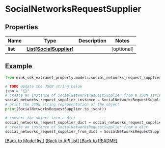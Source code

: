 # SocialNetworksRequestSupplier


## Properties

Name | Type | Description | Notes
------------ | ------------- | ------------- | -------------
**list** | [**List[SocialSupplier]**](SocialSupplier.md) |  | [optional] 

## Example

```python
from wink_sdk_extranet_property.models.social_networks_request_supplier import SocialNetworksRequestSupplier

# TODO update the JSON string below
json = "{}"
# create an instance of SocialNetworksRequestSupplier from a JSON string
social_networks_request_supplier_instance = SocialNetworksRequestSupplier.from_json(json)
# print the JSON string representation of the object
print(SocialNetworksRequestSupplier.to_json())

# convert the object into a dict
social_networks_request_supplier_dict = social_networks_request_supplier_instance.to_dict()
# create an instance of SocialNetworksRequestSupplier from a dict
social_networks_request_supplier_from_dict = SocialNetworksRequestSupplier.from_dict(social_networks_request_supplier_dict)
```
[[Back to Model list]](../README.md#documentation-for-models) [[Back to API list]](../README.md#documentation-for-api-endpoints) [[Back to README]](../README.md)


